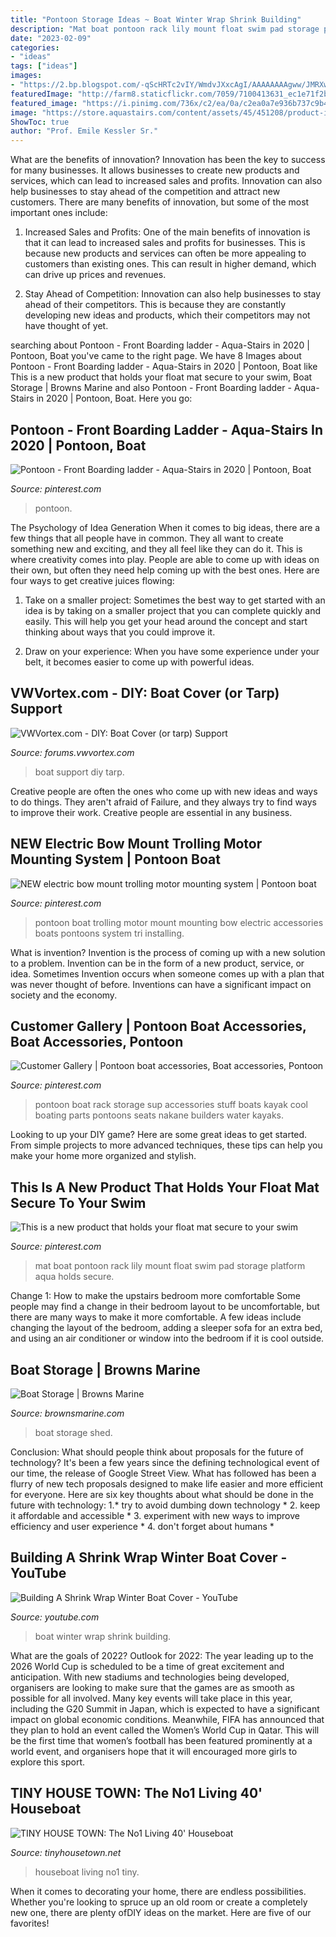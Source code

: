 ```yaml
---
title: "Pontoon Storage Ideas ~ Boat Winter Wrap Shrink Building"
description: "Mat boat pontoon rack lily mount float swim pad storage platform aqua holds secure"
date: "2023-02-09"
categories:
- "ideas"
tags: ["ideas"]
images:
- "https://2.bp.blogspot.com/-qScHRTc2vIY/WmdvJXxcAgI/AAAAAAAAgww/JMRXwSifn9kfNAYsJa1aJbUXBcm-feb8wCLcBGAs/w1200-h630-p-k-no-nu/no1-houseboat-1.jpg"
featuredImage: "http://farm8.staticflickr.com/7059/7100413631_ec1e71f2b4_b.jpg"
featured_image: "https://i.pinimg.com/736x/c2/ea/0a/c2ea0a7e936b737c9b4aef9f999e4afa.jpg"
image: "https://store.aquastairs.com/content/assets/45/451208/product-images/front_1.JPG"
ShowToc: true
author: "Prof. Emile Kessler Sr."
---
```



What are the benefits of innovation?
Innovation has been the key to success for many businesses. It allows businesses to create new products and services, which can lead to increased sales and profits. Innovation can also help businesses to stay ahead of the competition and attract new customers.
There are many benefits of innovation, but some of the most important ones include:

1) Increased Sales and Profits: One of the main benefits of innovation is that it can lead to increased sales and profits for businesses. This is because new products and services can often be more appealing to customers than existing ones. This can result in higher demand, which can drive up prices and revenues.

2) Stay Ahead of Competition: Innovation can also help businesses to stay ahead of their competitors. This is because they are constantly developing new ideas and products, which their competitors may not have thought of yet.

	

		
searching about Pontoon - Front Boarding ladder - Aqua-Stairs in 2020 | Pontoon, Boat you've came to the right page. We have 8 Images about Pontoon - Front Boarding ladder - Aqua-Stairs in 2020 | Pontoon, Boat like This is a new product that holds your float mat secure to your swim, Boat Storage | Browns Marine and also Pontoon - Front Boarding ladder - Aqua-Stairs in 2020 | Pontoon, Boat. Here you go:
		
    
## Pontoon - Front Boarding Ladder - Aqua-Stairs In 2020 | Pontoon, Boat

<img loading=lazy src="https://store.aquastairs.com/content/assets/45/451208/product-images/front_1.JPG" onerror="this.onerror=null;this.src='https://tse2.mm.bing.net/th?id=OIP.X_DGoYhcZzJAdzEpi24oNwHaFj&amp;pid=15.1';" alt="Pontoon - Front Boarding ladder - Aqua-Stairs in 2020 | Pontoon, Boat">

_Source: pinterest.com_

>pontoon. 

	

The Psychology of Idea Generation
When it comes to big ideas, there are a few things that all people have in common. They all want to create something new and exciting, and they all feel like they can do it. This is where creativity comes into play. People are able to come up with ideas on their own, but often they need help coming up with the best ones. Here are four ways to get creative juices flowing:
1. Take on a smaller project: Sometimes the best way to get started with an idea is by taking on a smaller project that you can complete quickly and easily. This will help you get your head around the concept and start thinking about ways that you could improve it.

2. Draw on your experience: When you have some experience under your belt, it becomes easier to come up with powerful ideas.

    
## VWVortex.com - DIY: Boat Cover (or Tarp) Support

<img loading=lazy src="http://farm8.staticflickr.com/7059/7100413631_ec1e71f2b4_b.jpg" onerror="this.onerror=null;this.src='https://tse2.mm.bing.net/th?id=OIP.8KSIhd4BukKdk_-saJO-SQHaJ6&amp;pid=15.1';" alt="VWVortex.com - DIY: Boat Cover (or tarp) Support">

_Source: forums.vwvortex.com_

>boat support diy tarp. 

	

Creative people are often the ones who come up with new ideas and ways to do things. They aren't afraid of Failure, and they always try to find ways to improve their work. Creative people are essential in any business.

    
## NEW Electric Bow Mount Trolling Motor Mounting System | Pontoon Boat

<img loading=lazy src="https://i.pinimg.com/736x/c2/ea/0a/c2ea0a7e936b737c9b4aef9f999e4afa.jpg" onerror="this.onerror=null;this.src='https://tse1.mm.bing.net/th?id=OIP.9fH-g56hFRAhjTWbLO56YwHaNK&amp;pid=15.1';" alt="NEW electric bow mount trolling motor mounting system | Pontoon boat">

_Source: pinterest.com_

>pontoon boat trolling motor mount mounting bow electric accessories boats pontoons system tri installing. 

	

What is invention?
Invention is the process of coming up with a new solution to a problem. Invention can be in the form of a new product, service, or idea. Sometimes Invention occurs when someone comes up with a plan that was never thought of before. Inventions can have a significant impact on society and the economy.

    
## Customer Gallery | Pontoon Boat Accessories, Boat Accessories, Pontoon

<img loading=lazy src="https://i.pinimg.com/736x/d2/d5/69/d2d5697004ed1eeb1aa6a3bfee3755b0--pontoon-boat-ideas-pontoon-stuff.jpg" onerror="this.onerror=null;this.src='https://tse2.mm.bing.net/th?id=OIP.V7xIQmfvpZ3-HZGLcKEepgHaJ3&amp;pid=15.1';" alt="Customer Gallery | Pontoon boat accessories, Boat accessories, Pontoon">

_Source: pinterest.com_

>pontoon boat rack storage sup accessories stuff boats kayak cool boating parts pontoons seats nakane builders water kayaks. 

	

Looking to up your DIY game? Here are some great ideas to get started. From simple projects to more advanced techniques, these tips can help you make your home more organized and stylish.

    
## This Is A New Product That Holds Your Float Mat Secure To Your Swim

<img loading=lazy src="https://i.pinimg.com/736x/e7/a9/97/e7a9974f015711ca7523c244859ef7f5.jpg" onerror="this.onerror=null;this.src='https://tse4.mm.bing.net/th?id=OIP.MZFqU_VBpPntzbNw62ASlwAAAA&amp;pid=15.1';" alt="This is a new product that holds your float mat secure to your swim">

_Source: pinterest.com_

>mat boat pontoon rack lily mount float swim pad storage platform aqua holds secure. 

	

Change 1: How to make the upstairs bedroom more comfortable
Some people may find a change in their bedroom layout to be uncomfortable, but there are many ways to make it more comfortable. A few ideas include changing the layout of the bedroom, adding a sleeper sofa for an extra bed, and using an air conditioner or window into the bedroom if it is cool outside.

    
## Boat Storage | Browns Marine

<img loading=lazy src="http://brownsmarine.com/wp-content/uploads/2012/04/Boat-storage.jpg" onerror="this.onerror=null;this.src='https://tse4.mm.bing.net/th?id=OIP.fYXTzd2IJVzcdICULD6AkwHaDC&amp;pid=15.1';" alt="Boat Storage | Browns Marine">

_Source: brownsmarine.com_

>boat storage shed. 

	

Conclusion: What should people think about proposals for the future of technology?
It's been a few years since the defining technological event of our time, the release of Google Street View. What has followed has been a flurry of new tech proposals designed to make life easier and more efficient for everyone. Here are six key thoughts about what should be done in the future with technology: 
1.* try to avoid dumbing down technology *
2. keep it affordable and accessible *
3. experiment with new ways to improve efficiency and user experience *
4. don't forget about humans *

    
## Building A Shrink Wrap Winter Boat Cover - YouTube

<img loading=lazy src="https://i.ytimg.com/vi/VilITCFDD3o/maxresdefault.jpg" onerror="this.onerror=null;this.src='https://tse3.mm.bing.net/th?id=OIP.EqmkyaOHI58CsMhkArnK3AHaEK&amp;pid=15.1';" alt="Building A Shrink Wrap Winter Boat Cover - YouTube">

_Source: youtube.com_

>boat winter wrap shrink building. 

	

What are the goals of 2022?
Outlook for 2022: The year leading up to the 2026 World Cup is scheduled to be a time of great excitement and anticipation. With new stadiums and technologies being developed, organisers are looking to make sure that the games are as smooth as possible for all involved. Many key events will take place in this year, including the G20 Summit in Japan, which is expected to have a significant impact on global economic conditions. Meanwhile, FIFA has announced that they plan to hold an event called the Women’s World Cup in Qatar. This will be the first time that women’s football has been featured prominently at a world event, and organisers hope that it will encouraged more girls to explore this sport.

    
## TINY HOUSE TOWN: The No1 Living 40&#039; Houseboat

<img loading=lazy src="https://2.bp.blogspot.com/-qScHRTc2vIY/WmdvJXxcAgI/AAAAAAAAgww/JMRXwSifn9kfNAYsJa1aJbUXBcm-feb8wCLcBGAs/w1200-h630-p-k-no-nu/no1-houseboat-1.jpg" onerror="this.onerror=null;this.src='https://tse1.mm.bing.net/th?id=OIP.fCKsuVXOIbHIHVbZwBexmwHaD5&amp;pid=15.1';" alt="TINY HOUSE TOWN: The No1 Living 40&#039; Houseboat">

_Source: tinyhousetown.net_

>houseboat living no1 tiny. 

	

When it comes to decorating your home, there are endless possibilities. Whether you're looking to spruce up an old room or create a completely new one, there are plenty ofDIY ideas on the market. Here are five of our favorites!

